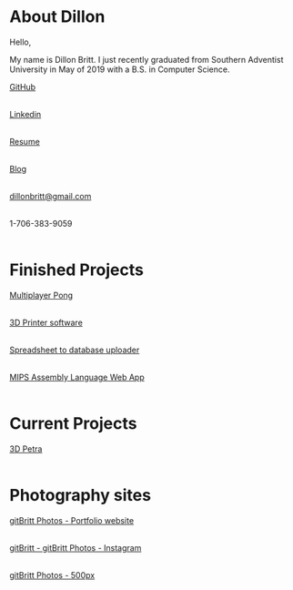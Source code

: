 
# About Dillon
<link rel="stylesheet" type="text/css" href="styles/style.css">
Hello,


My name is Dillon Britt.
I just recently graduated from Southern Adventist University in May of 2019 with a B.S. in Computer Science.


<a class = 'link_buttons' href="http://github.com/gitbritt">GitHub</a>
<br />
<br />

<a class = 'link_buttons' href="https://www.linkedin.com/in/gitbritt/">Linkedin</a>
<br />
<br />

<a class = 'link_buttons' href="https://docs.google.com/document/d/1rDnEKC5RAUeeWXWxNWOkZ-mxKcIkvCydGhsCaYBz14g/preview">Resume</a>
<br />
<br />

<a class = 'link_buttons' href="blog.gitbritt.com">Blog</a>
<br />
<br />


<a class = 'link_buttons' href = "mailto: dillonbritt@gmail.com">dillonbritt@gmail.com</a>
<br />
<br />

<a class = 'link_buttons' ref="tel:17063839059">1-706-383-9059</a>
<br />
<br />

# Finished Projects
<a class = 'link_buttons' href = "https://github.com/gitbritt/Multiplayer_Pong">Multiplayer Pong</a><br/><br/>

<a class = 'link_buttons' href = "https://github.com/gitbritt/3D_Printer_Software">3D Printer software</a><br/><br/>

<a class = 'link_buttons' href = "https://github.com/gitbritt/SpreadSheet_To_DataBase"> Spreadsheet to database uploader</a><br/><br/>

<a class = 'link_buttons' href = "https://github.com/gitbritt/222_web_app"> MIPS Assembly Language Web App</a><br/><br/>

# Current Projects

<a class = 'link_buttons' href = "http://3dpetra.gitbritt.com/"> 3D Petra </a> <br/><br/>

# Photography sites
<a class = 'link_buttons' href = "https://portfolio.gitbritt.com/">gitBritt Photos - Portfolio website</a><br/><br/>

<a class = 'link_buttons' href = "https://instagram.com/gitbritt2">gitBritt - gitBritt Photos - Instagram</a><br/><br/>

<a class = 'link_buttons' href = "https://www.500px.com/gitBritt">gitBritt Photos - 500px</a><br/><br/>
